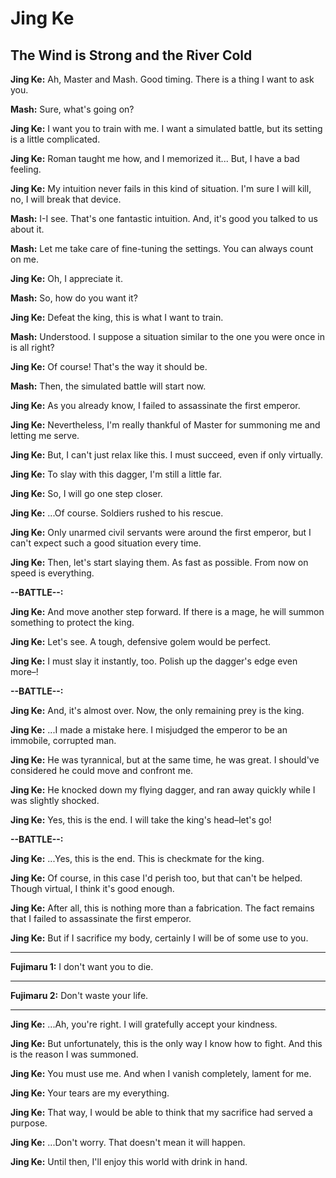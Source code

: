 # Jing Ke

## The Wind is Strong and the River Cold

**Jing Ke:**
Ah, Master and Mash. Good timing.
There is a thing I want to ask you.

 
**Mash:**
Sure, what's going on?

 
**Jing Ke:**
I want you to train with me. I want a simulated battle, but its setting is a little complicated.

 
**Jing Ke:**
Roman taught me how, and I memorized it...
But, I have a bad feeling.

 
**Jing Ke:**
My intuition never fails in this kind of situation.
I'm sure I will kill, no, I will break that device.

 
**Mash:**
I-I see. That's one fantastic intuition.
And, it's good you talked to us about it.

 
**Mash:**
Let me take care of fine-tuning the settings.
You can always count on me.

 
**Jing Ke:**
Oh, I appreciate it.

 
**Mash:**
So, how do you want it?

 
**Jing Ke:**
Defeat the king, this is what I want to train.

 
**Mash:**
Understood. I suppose a situation similar to the one you were once in is all right?

 
**Jing Ke:**
Of course!
That's the way it should be.

 
**Mash:**
Then, the simulated battle will start now.

 
**Jing Ke:**
As you already know, I failed to assassinate the first emperor.

 
**Jing Ke:**
Nevertheless, I'm really thankful of Master for summoning me and letting me serve.

 
**Jing Ke:**
But, I can't just relax like this.
I must succeed, even if only virtually.

 
**Jing Ke:**
To slay with this dagger, I'm still a little far.

 
**Jing Ke:**
So, I will go one step closer.

 
**Jing Ke:**
...Of course.
Soldiers rushed to his rescue.

 
**Jing Ke:**
Only unarmed civil servants were around the first emperor, but I can't expect such a good situation every time.

 
**Jing Ke:**
Then, let's start slaying them.
As fast as possible. From now on speed is everything.


**--BATTLE--:**

**Jing Ke:**
And move another step forward. If there is a mage,
he will summon something to protect the king.

 
**Jing Ke:**
Let's see.
A tough, defensive golem would be perfect.

 
**Jing Ke:**
I must slay it instantly, too.
Polish up the dagger's edge even more&ndash;!


**--BATTLE--:**

**Jing Ke:**
And, it's almost over.
Now, the only remaining prey is the king.

 
**Jing Ke:**
...I made a mistake here. I misjudged the emperor to be an immobile, corrupted man.

 
**Jing Ke:**
He was tyrannical, but at the same time, he was great.
I should've considered he could move and confront me.

 
**Jing Ke:**
He knocked down my flying dagger, and ran away quickly while I was slightly shocked.

 
**Jing Ke:**
Yes, this is the end.
I will take the king's head&ndash;let's go!


**--BATTLE--:**

**Jing Ke:**
...Yes, this is the end.
This is checkmate for the king.

 
**Jing Ke:**
Of course, in this case I'd perish too, but that can't be helped. Though virtual, I think it's good enough.

 
**Jing Ke:**
After all, this is nothing more than a fabrication.
The fact remains that I failed to assassinate the first emperor.

 
**Jing Ke:**
But if I sacrifice my body, certainly I will be of some use to you.

 

---

**Fujimaru 1:**
I don't want you to die.
 

---

**Fujimaru 2:**
Don't waste your life.
 


---
 
**Jing Ke:**
...Ah, you're right.
I will gratefully accept your kindness.

 
**Jing Ke:**
But unfortunately, this is the only way I know how to fight. And this is the reason I was summoned.

 
**Jing Ke:**
You must use me.
And when I vanish completely, lament for me.

 
**Jing Ke:**
Your tears are my everything.

 
**Jing Ke:**
That way, I would be able to think that my sacrifice had served a purpose.

 
**Jing Ke:**
...Don't worry.
That doesn't mean it will happen.

 
**Jing Ke:**
Until then, I'll enjoy this world with drink in hand.



